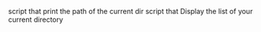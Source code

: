 script that print the path of the current dir
script that Display the list of your current directory
